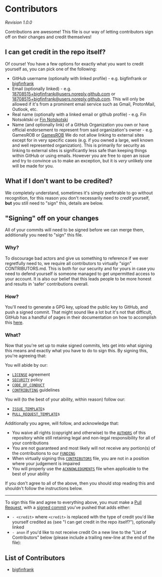# Contributors
*Revision 1.0.0*

Contributions are awesome! This file is our way of letting contributors sign off on their changes and credit themselves!


## I can get credit in the repo itself?
Of course! You have a few options for exactly what you want to credit yourself as, you can pick one of the following:
- GitHub username (optionally with linked profile) - e.g. bigfinfrank or [bigfinfrank](https://github.com/bigfinfrank)
- Email (optionally linked) - e.g. 18708515+bigfinfrank@users.noreply.github.com or [18708515+bigfinfrank@users.noreply.github.com](mailto:18708515+bigfinfrank@users.noreply.github.com). This will only be allowed if it's from a prominent email service such as Gmail, ProtonMail, Outlook, etc.
- Real name (optionally with a linked email or github profile) - e.g. Fin Notsoktski or [Fin Notskotski](mailto:18708515+bigfinfrank@users.noreply.github.com)
- Name (and optionally link) of a GitHub Organization you own or have official endorsement to represent from said organization's owner - e.g. GamesROB or [GamesROB](https://github.com/GamesROB)
We do not allow linking to external sites except for in very specific cases (e.g. if you owned a large, well known and well represented organization). This is primarily for security as linking to external sites is significantly less safe than keeping things within GitHub or using emails.
However you are free to open an issue and try to convince us to make an exception, but it is *very* unlikely one will be made for you.


## What if I don't want to be credited?
We completely understand, sometimes it's simply preferable to go without recognition, for this reason you don't necessarily need to *credit* yourself, **but** you still need to "sign" this, details are below.


## "Signing" off on your changes
All of your commits will need to be signed before we can merge them, additionally you need to "sign" this file.

### Why?
To discourage bad actors and give us something to reference if we ever regretfully need to, we require all contributors to virtually "sign" CONTRIBUTORS.md. This is both for our security and for yours in case you need to defend yourself is someone managed to get unpermitted access to your account. It is also our belief that this leads people to be more honest and results in 'safer' contributions overall.


### How?
You'll need to generate a GPG key, upload the public key to GitHub, and push a signed commit. That might sound like a lot but it's not that difficult, GitHub has a handful of pages in their documentation on how to accomplish this [here](https://docs.github.com/github/authenticating-to-github/managing-commit-signature-verification).


### What?
Now that you're set up to make signed commits, lets get into what signing this means and exactly what you have to do to sign this.
By signing this, you're agreeing that:

You will abide by our:
- [`LICENSE`](https://github.com/GamesROB/documentation/blob/main/LICENSE.md) agreement
- [`SECURITY`](https://github.com/GamesROB/documentationl/security/policy) policy
- [`CODE_OF_CONDUCT`](https://github.com/GamesROB/documentation/blob/main/CODE_OF_CONDUCT.md)
- [`CONTRIBUTING`](https://github.com/GamesROB/documentation/blob/main/CONTRIBUTING.md) guidelines

You will (to the best of your ability, within reason) follow our:
- [`ISSUE_TEMPLATE`](https://github.com/GamesROB/documentation/tree/main/.github/ISSUE_TEMPLATE)s
- [`PULL_REQUEST_TEMPLATE`](https://github.com/GamesROB/documentation/blob/main/PULL_REQUEST_TEMPLATE)s

Additionally you agree, will follow, and acknowledge that:
- You waive all rights (copyright and otherwise) to the [`AUTHORS`](https://github.com/GamesROB/documentation/blob/main/AUTHORS.md) of this repository while still retaining legal and non-legal responsibility for all of your contributions
- You are not guaranteed and most likely will not receive any portion(s) of the contributions to our [`FUNDING`](https://github.com/GamesROB/documentation/blob/main/FUNDING.md)
- When virtually signing this [`CONTRIBUTORS`](https://github.com/GamesROB/documentation/blob/main/CONTRIBUTORS.md) file, you are not in a position where your judgement is impaired
- You will properly use the [`ACKNOWLEDGMENTS`](https://github.com/GamesROB/documentation/blob/main/ACKNOWLEDGMENTS.md) file when applicable to the best of your ability

If you don't agree to all of the above, then you should stop reading this and shouldn't follow the instructions below.

---

To sign this file and agree to everything above, you must make a [Pull Request](https://github.com/GamesROB/documentation/compare), with a [signed commit](https://docs.github.com/github/authenticating-to-github/managing-commit-signature-verification/signing-commits) you've pushed that adds either:
- `- <credit>` where `<credit>` is replaced with the type of credit you'd like yourself credited as (see "I can get credit in the repo itself?"), optionally linked
- `- anon` if you'd like to not receive credit
On a new line to the "List of Contributors" below (please include a trailing new-line at the end of the file):


## List of Contributors
- [bigfinfrank](https://github.com/bigfinfrank)
